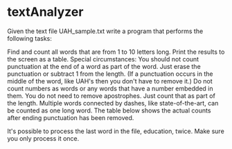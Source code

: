 # textAnalyzer

Given the text file UAH_sample.txt  write a program that performs the following tasks:

Find and count all words that are from 1 to 10 letters long. Print the results to the screen as a table.
Special circumstances:
You should not count punctuation at the end of a word as part of the word. Just erase the punctuation or subtract 1 from the length. (If a punctuation occurs in the middle of the word, like UAH's then you don't have to remove it.)
Do not count numbers as words or any words that have a number embedded in them.
You do not need to remove apostrophes. Just count that as part of the length.
Multiple words connected by dashes, like state-of-the-art, can be counted as one long word.
The table below shows the actual counts after ending punctuation has been removed.

It's possible to process the last word in the file, education, twice. Make sure you only process it once.
